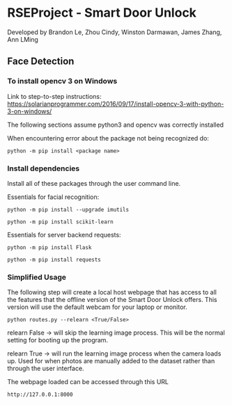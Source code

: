 # RSEProject - Smart Door Unlock
Developed by Brandon Le, Zhou Cindy, Winston Darmawan, James Zhang, Ann LMing
## Face Detection 
### To install opencv 3 on Windows
Link to step-to-step instructions: 
https://solarianprogrammer.com/2016/09/17/install-opencv-3-with-python-3-on-windows/


The following sections assume python3 and opencv was correctly installed


When encountering error about the package not being recognized do:
```
python -m pip install <package name>
```

### Install dependencies
Install all of these packages through the user command line.


Essentials for facial recognition:
```
python -m pip install --upgrade imutils
```
```
python -m pip install scikit-learn
```
Essentials for server backend requests:
```
python -m pip install Flask
```
```
python -m pip install requests
```

### Simplified Usage
The following step will create a local host webpage that has access to all the features that the offline version of the Smart Door Unlock offers. This version will use the default webcam for your laptop or monitor. 
```
python routes.py --relearn <True/False>
```

relearn False -> will skip the learning image process. This will be the normal setting for booting up the program.

relearn True -> will run the learning image process when the camera loads up. Used for when photos are manually added to the dataset rather than through the user interface.

The webpage loaded can be accessed through this URL
```
http://127.0.0.1:8000
```

